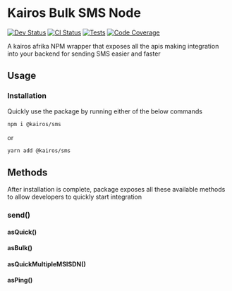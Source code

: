 # Kairos Bulk SMS Node 


[![Dev Status](https://img.shields.io/badge/Status-WIP-yellowgreen)](https://img.shields.io/badge/Status-WIP-yellowgreen)
[![CI Status](https://github.com/Kairos-Afrika/sms-node/actions/workflows/ci.yml/badge.svg)](https://github.com/Kairos-Afrika/sms-node/actions/workflows/ci.yml)
[ ![Tests](https://img.shields.io/badge/Tests-100%25%20Passed-green)](https://img.shields.io/badge/Tests-100%25%20Passed-green)
[![Code Coverage](https://badgen.net/codecov/c/github/vercel/nft)](https://codecov.io/gh/vercel/nft)

A kairos afrika NPM wrapper that exposes all the apis making integration into your backend for sending SMS easier and faster

## Usage
### Installation
Quickly use the package by running either of the below commands
```bash
npm i @kairos/sms
```
or
```bash
yarn add @kairos/sms
```
## Methods
After installation is complete, package exposes all these available methods to allow developers to quickly start integration
### send()
#### asQuick()
#### asBulk()
#### asQuickMultipleMSISDN()
#### asPing()
